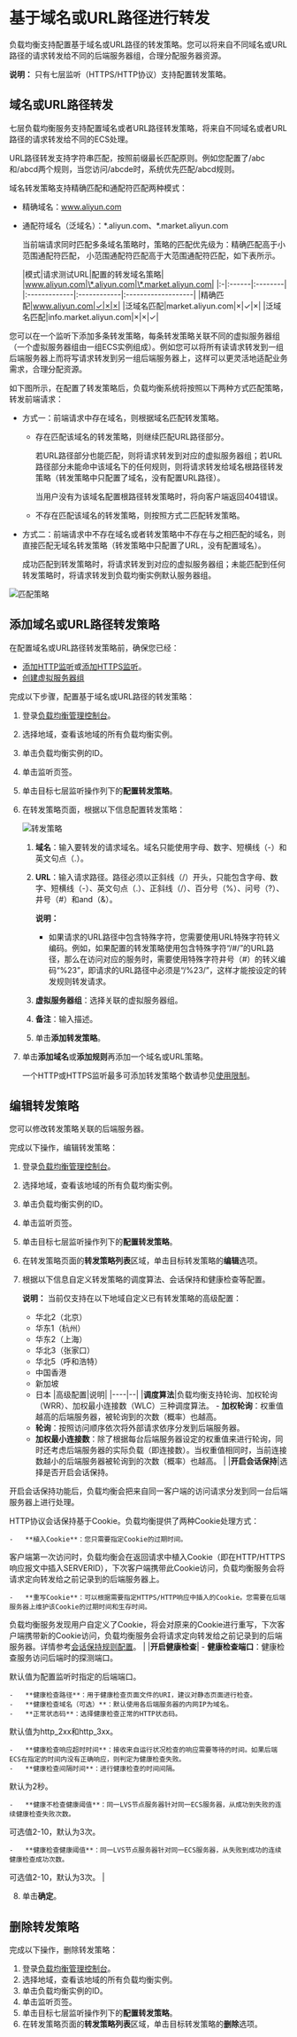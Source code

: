 # 基于域名或URL路径进行转发

负载均衡支持配置基于域名或URL路径的转发策略。您可以将来自不同域名或URL路径的请求转发给不同的后端服务器组，合理分配服务器资源。

**说明：** 只有七层监听（HTTPS/HTTP协议）支持配置转发策略。

## 域名或URL路径转发

七层负载均衡服务支持配置域名或者URL路径转发策略，将来自不同域名或者URL路径的请求转发给不同的ECS处理。

URL路径转发支持字符串匹配，按照前缀最长匹配原则。例如您配置了/abc和/abcd两个规则，当您访问/abcde时，系统优先匹配/abcd规则。

域名转发策略支持精确匹配和通配符匹配两种模式：

-   精确域名：www.aliyun.com
-   通配符域名（泛域名）：\*.aliyun.com、\*.market.aliyun.com

    当前端请求同时匹配多条域名策略时，策略的匹配优先级为：精确匹配高于小范围通配符匹配， 小范围通配符匹配高于大范围通配符匹配，如下表所示。

    |模式|请求测试URL|配置的转发域名策略|
|www.aliyun.com|\*.aliyun.com|\*.market.aliyun.com|
    |:-|:------|:--------|
    |:-------------|:------------|:-------------------|
    |精确匹配|www.aliyun.com|✓|×|×|
    |泛域名匹配|market.aliyun.com|×|✓|×|
    |泛域名匹配|info.market.aliyun.com|×|×|✓|


您可以在一个监听下添加多条转发策略，每条转发策略关联不同的虚拟服务器组（一个虚拟服务器组由一组ECS实例组成）。例如您可以将所有读请求转发到一组后端服务器上而将写请求转发到另一组后端服务器上，这样可以更灵活地适配业务需求，合理分配资源。

如下图所示，在配置了转发策略后，负载均衡系统将按照以下两种方式匹配策略，转发前端请求：

-   方式一：前端请求中存在域名，则根据域名匹配转发策略。
    -   存在匹配该域名的转发策略，则继续匹配URL路径部分。

        若URL路径部分也能匹配，则将请求转发到对应的虚拟服务器组；若URL路径部分未能命中该域名下的任何规则，则将请求转发给域名根路径转发策略（转发策略中只配置了域名，没有配置URL路径）。

        当用户没有为该域名配置根路径转发策略时，将向客户端返回404错误。

    -   不存在匹配该域名的转发策略，则按照方式二匹配转发策略。
-   方式二：前端请求中不存在域名或者转发策略中不存在与之相匹配的域名，则直接匹配无域名转发策略（转发策略中只配置了URL，没有配置域名）。

    成功匹配到转发策略时，将请求转发到对应的虚拟服务器组；未能匹配到任何转发策略时，将请求转发到负载均衡实例默认服务器组。


![匹配策略](https://static-aliyun-doc.oss-accelerate.aliyuncs.com/assets/img/zh-CN/9614029951/p102740.png)

## 添加域名或URL路径转发策略

在配置域名或URL路径转发策略前，确保您已经：

-   [添加HTTP监听](/cn.zh-CN/传统型负载均衡CLB/CLB用户指南/监听/添加HTTP监听.md)或[添加HTTPS监听](/cn.zh-CN/传统型负载均衡CLB/CLB用户指南/监听/添加HTTPS监听.md)。
-   [创建虚拟服务器组](/cn.zh-CN/传统型负载均衡CLB/CLB用户指南/后端服务器/虚拟服务器组/创建虚拟服务器组.md)

完成以下步骤，配置基于域名或URL路径的转发策略：

1.  登录[负载均衡管理控制台](https://slb.console.aliyun.com/slb)。
2.  选择地域，查看该地域的所有负载均衡实例。
3.  单击负载均衡实例的ID。
4.  单击监听页签。
5.  单击目标七层监听操作列下的**配置转发策略**。
6.  在转发策略页面，根据以下信息配置转发策略：

    ![转发策略](https://static-aliyun-doc.oss-accelerate.aliyuncs.com/assets/img/zh-CN/9614029951/p139582.png)

    1.  **域名**：输入要转发的请求域名。域名只能使用字母、数字、短横线（-）和英文句点（.）。
    2.  **URL**：输入请求路径。路径必须以正斜线（/）开头，只能包含字母、数字、短横线（-）、英文句点（.）、正斜线（/）、百分号（%）、问号（?）、井号（\#）和and（&）。

        **说明：**

        -   如果请求的URL路径中包含特殊字符，您需要使用URL特殊字符转义编码。例如，如果配置的转发策略使用包含特殊字符“/\#/”的URL路径，那么在访问对应的服务时，需要使用特殊字符井号（\#）的转义编码“%23”，即请求的URL路径中必须是“/%23/”，这样才能按设定的转发规则转发请求。
    3.  **虚拟服务器组**：选择关联的虚拟服务器组。
    4.  **备注**：输入描述。
    5.  单击**添加转发策略**。
7.  单击**添加域名**或**添加规则**再添加一个域名或URL策略。

    一个HTTP或HTTPS监听最多可添加转发策略个数请参见[使用限制](/cn.zh-CN/传统型负载均衡CLB/CLB用户指南/产品限制/使用限制.md)。


## 编辑转发策略

您可以修改转发策略关联的后端服务器。

完成以下操作，编辑转发策略：

1.  登录[负载均衡管理控制台](https://slb.console.aliyun.com/slb)。
2.  选择地域，查看该地域的所有负载均衡实例。
3.  单击负载均衡实例的ID。
4.  单击监听页签。
5.  单击目标七层监听操作列下的**配置转发策略**。
6.  在转发策略页面的**转发策略列表**区域，单击目标转发策略的**编辑**选项。
7.  根据以下信息自定义转发策略的调度算法、会话保持和健康检查等配置。

    **说明：** 当前仅支持在以下地域自定义已有转发策略的高级配置：

    -   华北2（北京）
    -   华东1（杭州）
    -   华东2（上海）
    -   华北3（张家口）
    -   华北5（呼和浩特）
    -   中国香港
    -   新加坡
    -   日本
    |高级配置|说明|
    |----|--|
    |**调度算法**|负载均衡支持轮询、加权轮询（WRR）、加权最小连接数（WLC）三种调度算法。     -   **加权轮询**：权重值越高的后端服务器，被轮询到的次数（概率）也越高。
    -   **轮询**：按照访问顺序依次将外部请求依序分发到后端服务器。
    -   **加权最小连接数**：除了根据每台后端服务器设定的权重值来进行轮询，同时还考虑后端服务器的实际负载（即连接数）。当权重值相同时，当前连接数越小的后端服务器被轮询到的次数（概率）也越高。 |
    |**开启会话保持**|选择是否开启会话保持。

开启会话保持功能后，负载均衡会把来自同一客户端的访问请求分发到同一台后端服务器上进行处理。

HTTP协议会话保持基于Cookie。负载均衡提供了两种Cookie处理方式：

    -   **植入Cookie**：您只需要指定Cookie的过期时间。

客户端第一次访问时，负载均衡会在返回请求中植入Cookie（即在HTTP/HTTPS响应报文中插入SERVERID），下次客户端携带此Cookie访问，负载均衡服务会将请求定向转发给之前记录到的后端服务器上。

    -   **重写Cookie**：可以根据需要指定HTTPS/HTTP响应中插入的Cookie。您需要在后端服务器上维护该Cookie的过期时间和生存时间。

负载均衡服务发现用户自定义了Cookie，将会对原来的Cookie进行重写，下次客户端携带新的Cookie访问，负载均衡服务会将请求定向转发给之前记录到的后端服务器。详情参考[会话保持规则配置]()。 |
    |**开启健康检查**|    -   **健康检查端口**：健康检查服务访问后端时的探测端口。

默认值为配置监听时指定的后端端口。

    -   **健康检查路径**：用于健康检查页面文件的URI，建议对静态页面进行检查。
    -   **健康检查域名（可选）**：默认使用各后端服务器的内网IP为域名。
    -   **正常状态码**：选择健康检查正常的HTTP状态码。

默认值为http\_2xx和http\_3xx。

    -   **健康检查响应超时时间**：接收来自运行状况检查的响应需要等待的时间。如果后端ECS在指定的时间内没有正确响应，则判定为健康检查失败。
    -   **健康检查间隔时间**：进行健康检查的时间间隔。

默认为2秒。

    -   **健康不检查健康阈值**：同一LVS节点服务器针对同一ECS服务器，从成功到失败的连续健康检查失败次数。

可选值2-10，默认为3次。

    -   **健康检查健康阈值**：同一LVS节点服务器针对同一ECS服务器，从失败到成功的连续健康检查成功次数。

可选值2-10，默认为3次。 |

8.  单击**确定**。

## 删除转发策略

完成以下操作，删除转发策略：

1.  登录[负载均衡管理控制台](https://slb.console.aliyun.com/slb)。
2.  选择地域，查看该地域的所有负载均衡实例。
3.  单击负载均衡实例的ID。
4.  单击监听页签。
5.  单击目标七层监听操作列下的**配置转发策略**。
6.  在转发策略页面的**转发策略列表**区域，单击目标转发策略的**删除**选项。

